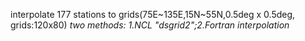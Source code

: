 interpolate 177 stations to grids(75E\~135E,15N\~55N,0.5deg x 0.5deg, grids:120x80)
*two methods: 1.NCL "dsgrid2";2.Fortran interpolation*
